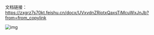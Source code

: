 文档链接：https://zxgrz7s70kt.feishu.cn/docx/UVxvdnZRiotxQaxsTiMcuWxJnJb?from=from_copylink

![img](https://zxgrz7s70kt.feishu.cn/space/api/box/stream/download/asynccode/?code=MWE3MjYxMDBhODVmZWU5ZTA5MDk2MWRhZDYyMDQ3NDZfVlk4QnNNcEF6dE56eHBDN3pMV3VxZEtqdDVCTTY2cEJfVG9rZW46RjBLTGJvQWMzb1l4RXF4b0NMbmNpUTIybnNkXzE3MjU3NzE0ODA6MTcyNTc3NTA4MF9WNA)

